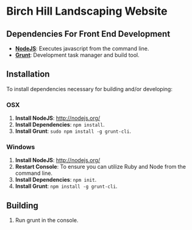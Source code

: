 Birch Hill Landscaping Website
==============

## Dependencies For Front End Development

* __[NodeJS](http://nodejs.org/)__: Executes javascript from the command line.
* __[Grunt](http://gruntjs.com/)__: Development task manager and build tool.

## Installation

To install dependencies necessary for building and/or developing:

### OSX

1. __Install NodeJS__: http://nodejs.org/
2. __Install Dependencies__: `npm install`.
3. __Install Grunt__: `sudo npm install -g grunt-cli`.

### Windows

1. __Install NodeJS__: http://nodejs.org/
2. __Restart Console__: To ensure you can utilize Ruby and Node from the command line.
3. __Install Dependencies__: `npm init`.
4. __Install Grunt__: `npm install -g grunt-cli`.

## Building
1. Run grunt in the console.
